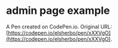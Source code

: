 # admin page example

A Pen created on CodePen.io. Original URL: [https://codepen.io/elsherbo/pen/xXXVgO](https://codepen.io/elsherbo/pen/xXXVgO).

